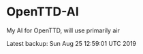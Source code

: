 # OpenTTD-AI
My AI for OpenTTD, will use primarily air

Latest backup: Sun Aug 25 12:59:01 UTC 2019
